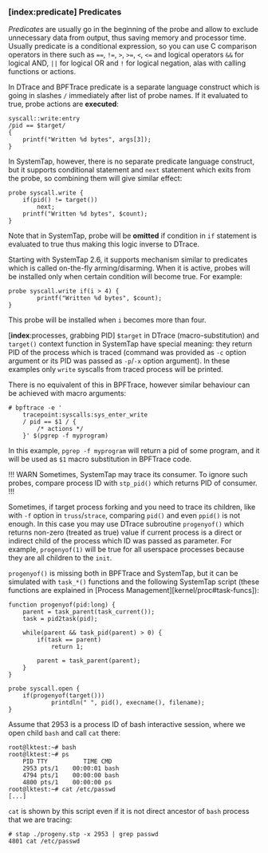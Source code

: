### [__index__:predicate] Predicates 

_Predicates_ are usually go in the beginning of the probe and allow to exclude unnecessary data from output, thus saving memory and processor time. Usually predicate is a conditional expression, so you can use C comparison operators in there such as `==`, `!=`, `>`, `>=`, `<`, `<=` and logical operators `&&` for logical AND, `||` for logical OR and `!` for logical negation, alas with calling functions or actions.

In DTrace and BPFTrace predicate is a separate language construct which is going in slashes `/` immediately after list of probe names. If it evaluated to true, probe actions are __executed__:
```
syscall::write:entry 
/pid == $target/
{
	printf("Written %d bytes", args[3]);
}
```

In SystemTap, however, there is no separate predicate language construct, but it supports conditional statement and `next` statement which exits from the probe, so combining them will give similar effect:
```
probe syscall.write {
	if(pid() != target())
		next;
	printf("Written %d bytes", $count);
}
```
Note that in SystemTap, probe will be __omitted__ if condition in `if` statement is evaluated to true thus making this logic inverse to DTrace.

Starting with SystemTap 2.6, it supports mechanism similar to predicates which is called on-the-fly arming/disarming. When it is active, probes will be installed only when certain condition will become true. For example:
```
probe syscall.write if(i > 4) {
		printf("Written %d bytes", $count);
}
```
This probe will be installed when `i` becomes more than four. 

[__index__:processes, grabbing PID] `$target` in DTrace (macro-substitution) and `target()` context function in SystemTap have special meaning: they return PID of the process which is traced (command was provided as `-c` option argument or its PID was passed as `-p`/`-x` option argument). In these examples only `write` syscalls from traced process will be printed. 

There is no equivalent of this in BPFTrace, however similar behaviour can be achieved with macro arguments: 
```
# bpftrace -e '
    tracepoint:syscalls:sys_enter_write
    / pid == $1 / {
        /* actions */
    }' $(pgrep -f myprogram)
```
In this example, `pgrep -f myprogram` will return a pid of some program, and it will be used as `$1` macro substitution in BPFTrace code.

!!! WARN
Sometimes, SystemTap may trace its consumer. To ignore such probes, compare process ID with `stp_pid()` which returns PID of consumer.
!!!

Sometimes, if target process forking and you need to trace its children, like with `-f` option in `truss`/`strace`, comparing `pid()` and even `ppid()` is not enough. In this case you may use DTrace subroutine `progenyof()` which returns non-zero (treated as true) value if current process is a direct or indirect child of the process which ID was passed as parameter. For example, `progenyof(1)` will be true for all userspace processes because they are all children to the `init`.

`progenyof()` is missing both in BPFTrace and SystemTap, but it can be simulated with `task_*()` functions and the following SystemTap script (these functions are explained in [Process Management][kernel/proc#task-funcs]):
```
function progenyof(pid:long) {
	parent = task_parent(task_current());
	task = pid2task(pid);

	while(parent && task_pid(parent) > 0) {
		if(task == parent)
			return 1;

		parent = task_parent(parent);
	}
}

probe syscall.open { 
	if(progenyof(target())) 
			printdln(" ", pid(), execname(), filename);
}
```

Assume that 2953 is a process ID of bash interactive session, where we open child `bash` and call `cat` there:
```
root@lktest:~# bash
root@lktest:~# ps
	PID TTY          TIME CMD
	2953 pts/1    00:00:01 bash
	4794 pts/1    00:00:00 bash
	4800 pts/1    00:00:00 ps
root@lktest:~# cat /etc/passwd
[...]
```

`cat` is shown by this script even if it is not direct ancestor of `bash` process that we are tracing:
```
# stap ./progeny.stp -x 2953 | grep passwd
4801 cat /etc/passwd
```

